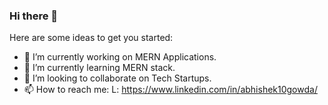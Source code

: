 ### Hi there 👋

Here are some ideas to get you started:

- 🔭 I’m currently working on MERN Applications.
- 🌱 I’m currently learning MERN stack.
- 👯 I’m looking to collaborate on Tech Startups.
- 📫 How to reach me: L: https://www.linkedin.com/in/abhishek10gowda/

